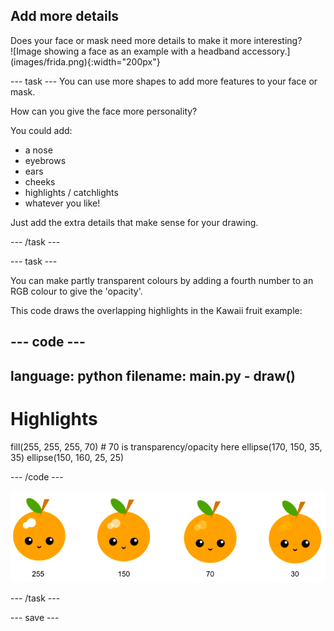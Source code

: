 ## Add more details

<div style="display: flex; flex-wrap: wrap">
<div style="flex-basis: 200px; flex-grow: 1; margin-right: 15px;">
Does your face or mask need more details to make it more interesting? 
</div>
<div>
![Image showing a face as an example with a headband accessory.](images/frida.png){:width="200px"}
</div>
</div>

--- task ---
You can use more shapes to add more features to your face or mask.

How can you give the face more personality? 

You could add:

+ a nose
+ eyebrows
+ ears 
+ cheeks 
+ highlights / catchlights
+ whatever you like!

Just add the extra details that make sense for your drawing.

--- /task ---

--- task ---

You can make partly transparent colours by adding a fourth number to an RGB colour to give the 'opacity'.

This code draws the overlapping highlights in the Kawaii fruit example:

--- code ---
---
language: python
filename: main.py - draw()
---

  # Highlights
  fill(255, 255, 255, 70) # 70 is transparency/opacity here
  ellipse(170, 150, 35, 35)
  ellipse(150, 160, 25, 25)

--- /code ---

![kawaii fruit image with highlights at different opacities: 30, 70, 150, 255. 30 is more opaque and 255 is less opaqe](images/opacity.png)

--- /task ---

--- save ---
